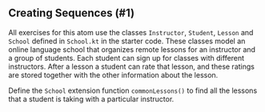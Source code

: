 ## Creating Sequences (#1)

All exercises for this atom use the classes `Instructor`, `Student`, `Lesson`
and `School` defined in `School.kt` in the starter code. These classes model an
online language school that organizes remote lessons for an instructor and a
group of students. Each student can sign up for classes with different
instructors. After a lesson a student can rate that lesson, and these ratings
are stored together with the other information about the lesson.

Define the `School` extension function `commonLessons()` to find all the lessons
that a student is taking with a particular instructor.